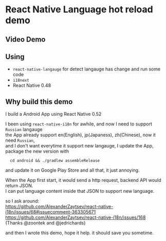 # React Native Language hot reload demo

## Video Demo


## Using 
* `react-native-langauge` for detect langauge has change and run some code
* `i18next`
* React Native 0.48


## Why build this demo
I build a Android App using React Native 0.52     

I been using `react-native-i18n` for awhile, and now I need to support `Russian` langauge      
the App already support en(English), jp(Japaness), zh(Chinese), now it need `Russian`,     
and I don't want everytime it support new langauge, I update the App, package the new version with     

```
  cd android && ./gradlew assembleRelease
```
and update it on Google Play Store and all that, it just annoying.   

When the App first start, it would send a http request, backend API would return JSON.    
I can put language content inside that JSON to support new language.  

so I ask around:    
https://github.com/AlexanderZaytsev/react-native-i18n/issues/68#issuecomment-363305671   
https://github.com/AlexanderZaytsev/react-native-i18n/issues/168   
(Thanks @zoontek and @jedrichards)

and then I wrote this demo, hope it help. it should save you sometime.   


